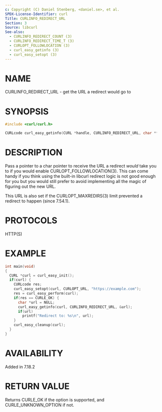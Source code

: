 ```yaml
---
c: Copyright (C) Daniel Stenberg, <daniel.se>, et al.
SPDX-License-Identifier: curl
Title: CURLINFO_REDIRECT_URL
Section: 3
Source: libcurl
See-also:
  - CURLINFO_REDIRECT_COUNT (3)
  - CURLINFO_REDIRECT_TIME_T (3)
  - CURLOPT_FOLLOWLOCATION (3)
  - curl_easy_getinfo (3)
  - curl_easy_setopt (3)
---
```


# NAME

CURLINFO_REDIRECT_URL - get the URL a redirect would go to

# SYNOPSIS

~~~c
#include <curl/curl.h>

CURLcode curl_easy_getinfo(CURL *handle, CURLINFO_REDIRECT_URL, char **urlp);
~~~

# DESCRIPTION

Pass a pointer to a char pointer to receive the URL a redirect *would*
take you to if you would enable CURLOPT_FOLLOWLOCATION(3). This can come
handy if you think using the built-in libcurl redirect logic is not good enough
for you but you would still prefer to avoid implementing all the magic of
figuring out the new URL.

This URL is also set if the CURLOPT_MAXREDIRS(3) limit prevented a
redirect to happen (since 7.54.1).

# PROTOCOLS

HTTP(S)

# EXAMPLE

~~~c
int main(void)
{
  CURL *curl = curl_easy_init();
  if(curl) {
    CURLcode res;
    curl_easy_setopt(curl, CURLOPT_URL, "https://example.com");
    res = curl_easy_perform(curl);
    if(res == CURLE_OK) {
      char *url = NULL;
      curl_easy_getinfo(curl, CURLINFO_REDIRECT_URL, &url);
      if(url)
        printf("Redirect to: %s\n", url);
    }
    curl_easy_cleanup(curl);
  }
}
~~~

# AVAILABILITY

Added in 7.18.2

# RETURN VALUE

Returns CURLE_OK if the option is supported, and CURLE_UNKNOWN_OPTION if not.
